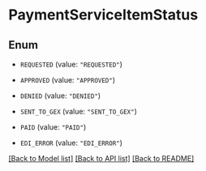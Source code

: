 # PaymentServiceItemStatus

## Enum


* `REQUESTED` (value: `"REQUESTED"`)

* `APPROVED` (value: `"APPROVED"`)

* `DENIED` (value: `"DENIED"`)

* `SENT_TO_GEX` (value: `"SENT_TO_GEX"`)

* `PAID` (value: `"PAID"`)

* `EDI_ERROR` (value: `"EDI_ERROR"`)


[[Back to Model list]](../README.md#documentation-for-models) [[Back to API list]](../README.md#documentation-for-api-endpoints) [[Back to README]](../README.md)


